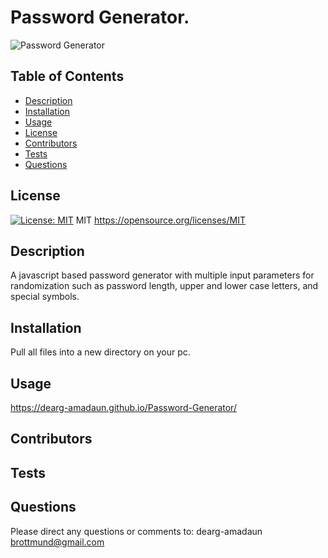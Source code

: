 
  # Password Generator.
  ![Password Generator](https://user-images.githubusercontent.com/83721789/122969449-a7c2a200-d35a-11eb-9d28-cb271ea92b33.png)

  ## Table of Contents
  * [Description](#Description)
  * [Installation](#Installation)
  * [Usage](#Usage)
  * [License](#License)
  * [Contributors](#Contributors)
  * [Tests](#Tests)
  * [Questions](#Questions)
  
  ## License
  [![License: MIT](https://img.shields.io/badge/License-MIT-yellow.svg)](https://opensource.org/licenses/MIT)
  MIT
   https://opensource.org/licenses/MIT
            
  ## Description
  A javascript based password generator with multiple input parameters for randomization such as password length, upper and lower case letters, and special symbols.
            
  
  ## Installation
  Pull all files into a new directory on your pc. 
  
  ## Usage
  https://dearg-amadaun.github.io/Password-Generator/
  
  ## Contributors
 
  
  ## Tests
  
  
  ## Questions
  Please direct any questions or comments to:
  dearg-amadaun
  brottmund@gmail.com
  

